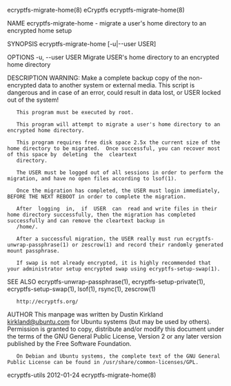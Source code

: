 ecryptfs-migrate-home(8)                                                                 eCryptfs                                                                 ecryptfs-migrate-home(8)

NAME
       ecryptfs-migrate-home - migrate a user's home directory to an encrypted home setup

SYNOPSIS
       ecryptfs-migrate-home [-u|--user USER]

OPTIONS
       -u, --user USER
              Migrate USER's home directory to an encrypted home directory

DESCRIPTION
       WARNING: Make a complete backup copy of the non-encrypted data to another system or external media. This script is dangerous and in case of an error, could result in data lost, or
       USER locked out of the system!

       This program must be executed by root.

       This program will attempt to migrate a user's home directory to an encrypted home directory.

       This program requires free disk space 2.5x the current size of the home directory to be migrated.  Once successful, you can recover most of this space by  deleting  the  cleartext
       directory.

       The USER must be logged out of all sessions in order to perform the migration, and have no open files according to lsof(1).

       Once the migration has completed, the USER must login immediately, BEFORE THE NEXT REBOOT in order to complete the migration.

       After  logging  in,  if  USER  can  read and write files in their home directory successfully, then the migration has completed successfully and can remove the cleartext backup in
       /home/.

       After a successful migration, the USER really must run ecryptfs-unwrap-passphrase(1) or zescrow(1) and record their randomly generated mount passphrase.

       If swap is not already encrypted, it is highly recommended that your administrator setup encrypted swap using ecryptfs-setup-swap(1).

SEE ALSO
       ecryptfs-unwrap-passphrase(1), ecryptfs-setup-private(1), ecryptfs-setup-swap(1), lsof(1), rsync(1), zescrow(1)

       http://ecryptfs.org/

AUTHOR
       This manpage was written by Dustin Kirkland <kirkland@ubuntu.com> for Ubuntu systems (but may be used by others).  Permission is granted to copy,  distribute  and/or  modify  this
       document under the terms of the GNU General Public License, Version 2 or any later version published by the Free Software Foundation.

       On Debian and Ubuntu systems, the complete text of the GNU General Public License can be found in /usr/share/common-licenses/GPL.

ecryptfs-utils                                                                          2012-01-24                                                                ecryptfs-migrate-home(8)
